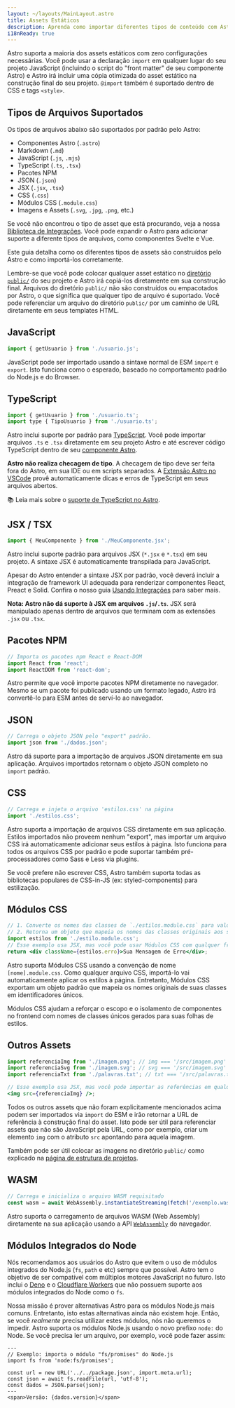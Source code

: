 ```yaml
---
layout: ~/layouts/MainLayout.astro
title: Assets Estáticos
description: Aprenda como importar diferentes tipos de conteúdo com Astro.
i18nReady: true
---
```


Astro suporta a maioria dos assets estáticos com zero configurações necessárias. Você pode usar a declaração `import` em qualquer lugar do seu projeto JavaScript (incluindo o script  do "front matter" de seu componente Astro) e Astro irá incluir uma cópia otimizada do asset estático na construção final do seu projeto. `@import` também é suportado dentro de CSS e tags `<style>`.

## Tipos de Arquivos Suportados

Os tipos de arquivos abaixo são suportados por padrão pelo Astro:

- Componentes Astro (`.astro`)
- Markdown (`.md`)
- JavaScript (`.js`, `.mjs`)
- TypeScript (`.ts`, `.tsx`)
- Pacotes NPM
- JSON (`.json`)
- JSX (`.jsx`, `.tsx`)
- CSS (`.css`)
- Módulos CSS (`.module.css`)
- Imagens e Assets (`.svg`, `.jpg`, `.png`, etc.)

Se você não encontrou o tipo de asset que está procurando, veja a nossa [Biblioteca de Integrações](https://astro.build/integrations/). Você pode expandir o Astro para adicionar suporte a diferente tipos de arquivos, como componentes Svelte e Vue.

Este guia detalha como os diferentes tipos de assets são construídos pelo Astro e como importá-los corretamente.

Lembre-se que você pode colocar qualquer asset estático no [diretório `public/`](/pt-BR/core-concepts/project-structure/#public) do seu projeto e Astro irá copiá-los diretamente em sua construção final. Arquivos do diretório `public/` não são construídos ou empacotados por Astro, o que significa que qualquer tipo de arquivo é suportado. Você pode referenciar um arquivo do diretório `public/` por um caminho de URL diretamente em seus templates HTML.

## JavaScript

```js
import { getUsuario } from './usuario.js';
```

JavaScript pode ser importado usando a sintaxe normal de ESM `import` e `export`. Isto funciona como o esperado, baseado no comportamento padrão do Node.js e do Browser.

## TypeScript

```js
import { getUsuario } from './usuario.ts';
import type { TipoUsuario } from './usuario.ts';
```

Astro inclui suporte por padrão para [TypeScript](https://www.typescriptlang.org/). Você pode importar arquivos `.ts` e `.tsx` diretamente em seu projeto Astro e até escrever código TypeScript dentro de seu [componente Astro](/pt-BR/core-concepts/astro-components/#o-script-do-componente).

**Astro não realiza checagem de tipo**. A checagem de tipo deve ser feita fora do Astro, em sua IDE ou em scripts separados. A [Extensão Astro no VSCode](/pt-BR/editor-setup/) provê automaticamente dicas e erros de TypeScript em seus arquivos abertos.

📚 Leia mais sobre o [suporte de TypeScript no Astro](/pt-BR/guides/typescript/).

## JSX / TSX

```js
import { MeuComponente } from './MeuComponente.jsx';
```

Astro inclui suporte padrão para arquivos JSX (`*.jsx` e `*.tsx`) em seu projeto. A sintaxe JSX é automaticamente transpilada para JavaScript.

Apesar do Astro entender a sintaxe JSX por padrão, você deverá incluir a integração de framework UI adequada para renderizar componentes React, Preact e Solid. Confira o nosso guia [Usando Integrações](/pt-BR/guides/integrations-guide/) para saber mais.

**Nota: Astro não dá suporte à JSX em arquivos `.js`/`.ts`**. JSX será manipulado apenas dentro de arquivos que terminam com as extensões `.jsx` ou `.tsx`.

## Pacotes NPM

```js
// Importa os pacotes npm React e React-DOM
import React from 'react';
import ReactDOM from 'react-dom';
```

Astro permite que você importe pacotes NPM diretamente no navegador. Mesmo se um pacote foi publicado usando um formato legado, Astro irá convertê-lo para ESM antes de serví-lo ao navegador.

## JSON

```js
// Carrega o objeto JSON pelo "export" padrão.
import json from './dados.json';
```

Astro dá suporte para a importação de arquivos JSON diretamente em sua aplicação. Arquivos importados retornam o objeto JSON completo no `import` padrão.

## CSS

```js
// Carrega e injeta o arquivo 'estilos.css' na página
import './estilos.css';
```

Astro suporta a importação de arquivos CSS diretamente em sua aplicação. Estilos importados não proveem nenhum "export", mas importar um arquivo CSS irá automaticamente adicionar seus estilos à página. Isto funciona para todos os arquivos CSS por padrão e pode suportar também pré-processadores como Sass e Less via plugins.

Se você prefere não escrever CSS, Astro também suporta todas as bibliotecas populares de CSS-in-JS (ex: styled-components) para estilização.

## Módulos CSS

```jsx
// 1. Converte os nomes das classes de `./estilos.module.css` para valores únicos e escopados.
// 2. Retorna um objeto que mapeia os nomes das classes originais aos seus valores únicos e escopados.
import estilos from './estilo.module.css';
// Esse exemplo usa JSX, mas você pode usar Módulos CSS com qualquer framework.
return <div className={estilos.erro}>Sua Mensagem de Erro</div>;
```

Astro suporta Módulos CSS usando a convenção de nome `[nome].module.css`. Como qualquer arquivo CSS, importá-lo vai automaticamente aplicar os estilos à página. Entretanto, Módulos CSS exportam um objeto padrão que mapeia os nomes originais de suas classes em identificadores únicos.

Módulos CSS ajudam a reforçar o escopo e o isolamento de componentes no frontend com nomes de classes únicos gerados para suas folhas de estilos.

## Outros Assets

```jsx
import referenciaImg from './imagem.png'; // img === '/src/imagem.png'
import referenciaSvg from './imagem.svg'; // svg === '/src/imagem.svg'
import referenciaTxt from './palavras.txt'; // txt === '/src/palavras.txt'

// Esse exemplo usa JSX, mas você pode importar as referências em qualquer framework.
<img src={referenciaImg} />;
```

Todos os outros assets que não foram explicitamente mencionados acima podem ser importados via `import` do ESM e irão retornar a URL de referência à construção final do asset. Isto pode ser útil para referenciar assets que não são JavaScript pela URL, como por exemplo, criar um elemento `img` com o atributo `src` apontando para aquela imagem.

Também pode ser útil colocar as imagens no diretório `public/` como explicado na [página de estrutura de projetos](/pt-BR/core-concepts/project-structure/).

## WASM

```js
// Carrega e inicializa o arquivo WASM requisitado
const wasm = await WebAssembly.instantiateStreaming(fetch('/exemplo.wasm'));
```

Astro suporta o carregamento de arquivos WASM (Web Assembly) diretamente na sua aplicação usando a API [`WebAssembly`](https://developer.mozilla.org/en-US/docs/Web/JavaScript/Reference/Global_Objects/WebAssembly) do navegador.


## Módulos Integrados do Node

Nós recomendamos aos usuários do Astro que evitem o uso de módulos integrados do Node.js (`fs`, `path` e etc) sempre que possível. Astro tem o objetivo de ser compatível com múltiplos motores JavaScript no futuro. Isto inclui o [Deno](https://deno.land/) e o [Cloudflare Workers](https://workers.cloudflare.com/) que não possuem suporte aos módulos integrados do Node como o `fs`.

Nossa missão é prover alternativas Astro para os módulos Node.js mais comuns. Entretanto, isto estas alternativas ainda não existem hoje. Então, se você _realmente_ precisa utilizar estes módulos, nós não queremos o impedir. Astro suporta os módulos Node.js usando o novo prefixo `node:` do Node. Se você precisa ler um arquivo, por exemplo, você pode fazer assim:

```astro
---
// Exemplo: importa o módulo "fs/promises" do Node.js
import fs from 'node:fs/promises';

const url = new URL('../../package.json', import.meta.url);
const json = await fs.readFile(url, 'utf-8');
const dados = JSON.parse(json);
---
<span>Versão: {dados.version}</span>
```
